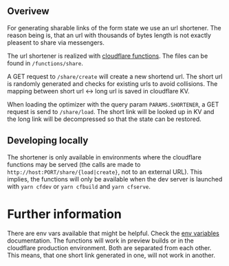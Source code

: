 ## Overivew

For generating sharable links of the form state we use an url shortener. The reason being is, that an url with thousands of bytes length is not exactly pleasent to share via messengers.

The url shortener is realized with [cloudflare functions](https://developers.cloudflare.com/pages/platform/functions/). The files can be found in `/functions/share`.

A GET request to `/share/create` will create a new shortend url. The short url is randomly generated and checks for existing urls to avoid collisions. The mapping between short url <-> long url is saved in cloudflare KV.

When loading the optimizer with the query param `PARAMS.SHORTENER`, a GET request is send to `/share/load`. The short link will be looked up in KV and the long link will be decompressed so that the state can be restored.

## Developing locally

The shortener is only available in environments where the cloudflare functions may be served (the calls are made to `http://host:PORT/share/{load|create}`, not to an external URL). This implies, the functions will only be available when the dev server is launched with `yarn cfdev` or `yarn cfbuild` and `yarn cfserve`.

# Further information

There are env vars available that might be helpful. Check the [env variables](./EnvVariables.md) documentation.
The functions will work in preview builds or in the cloudflare production environment. Both are separated from each other. This means, that one short link generated in one, will not work in another.

